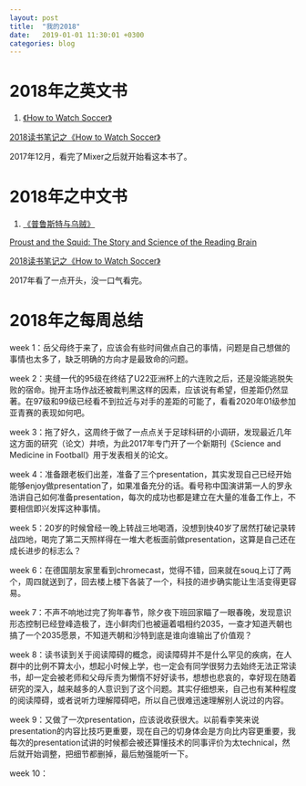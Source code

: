 ```yaml
---
layout: post
title:  "我的2018"
date:   2019-01-01 11:30:01 +0300
categories: blog
---
```


2018年之英文书
=

1) [《How to Watch Soccer》](https://www.goodreads.com/book/show/30899651-how-to-watch-soccer)

[2018读书笔记之《How to Watch Soccer》](../../../2018/01/19/reading.html)

2017年12月，看完了Mixer之后就开始看这本书了。


2018年之中文书
=

1) [《普鲁斯特与乌贼》](https://book.douban.com/subject/11538546/)

[Proust and the Squid: The Story and Science of the Reading Brain](https://www.goodreads.com/book/show/289751.Proust_and_the_Squid)

[2018读书笔记之《How to Watch Soccer》](../../../2018/03/09/reading.html)

2017年看了一点开头，没一口气看完。



2018年之每周总结
=

week 1：岳父母终于来了，应该会有些时间做点自己的事情，问题是自己想做的事情也太多了，缺乏明确的方向才是最致命的问题。

week 2：夹缝一代的95级在终结了U22亚洲杯上的六连败之后，还是没能逃脱失败的宿命。抛开主场作战还被裁判黑这样的因素，应该说有希望，但差距仍然显著。在97级和99级已经看不到拉近与对手的差距的可能了，看看2020年01级参加亚青赛的表现如何吧。

week 3：拖了好久，这周终于做了一点点关于足球科研的小调研，发现最近几年这方面的研究（论文）井喷，为此2017年专门开了一个新期刊《Science and Medicine in Football》用于发表相关的论文。

week 4：准备跟老板们出差，准备了三个presentation，其实发现自己已经开始能够enjoy做presentation了，如果准备充分的话。看号称中国演讲第一人的罗永浩讲自己如何准备presentation，每次的成功也都是建立在大量的准备工作上，不要相信即兴发挥这种事情。

week 5：20岁的时候曾经一晚上转战三地喝酒，没想到快40岁了居然打破记录转战四地，喝完了第二天照样得在一堆大老板面前做presentation，这算是自己还在成长进步的标志么？

week 6：在德国朋友家里看到chromecast，觉得不错，回来就在souq上订了两个，周四就送到了，回去楼上楼下各装了一个，科技的进步确实能让生活变得更容易。

week 7：不声不响地过完了狗年春节，除夕夜下班回家瞄了一眼春晚，发现意识形态控制已经登峰造极了，连小鲜肉们也被逼着唱相约2035，一查才知道兲朝也搞了一个2035愿景，不知道兲朝和沙特到底是谁向谁输出了价值观？

week 8：读书读到关于阅读障碍的概念，阅读障碍并不是什么罕见的疾病，在人群中的比例不算太小，想起小时候上学，也一定会有同学很努力去始终无法正常读书，却一定会被老师和父母斥责为懒惰不好好读书，想想也悲哀的，幸好现在随着研究的深入，越来越多的人意识到了这个问题。其实仔细想来，自己也有某种程度的阅读障碍，或者说听力理解障碍吧，所以自己很难迅速理解别人说过的内容。

week 9：又做了一次presentation，应该说收获很大。以前看李笑来说presentation的内容比技巧更重要，现在自己的切身体会是方向比内容更重要，我每次的presentation试讲的时候都会被还算懂技术的同事评价为太technical，然后就开始调整，把细节都删掉，最后勉强能听一下。

week 10：


<!--footnote area-->


<!--end-->
